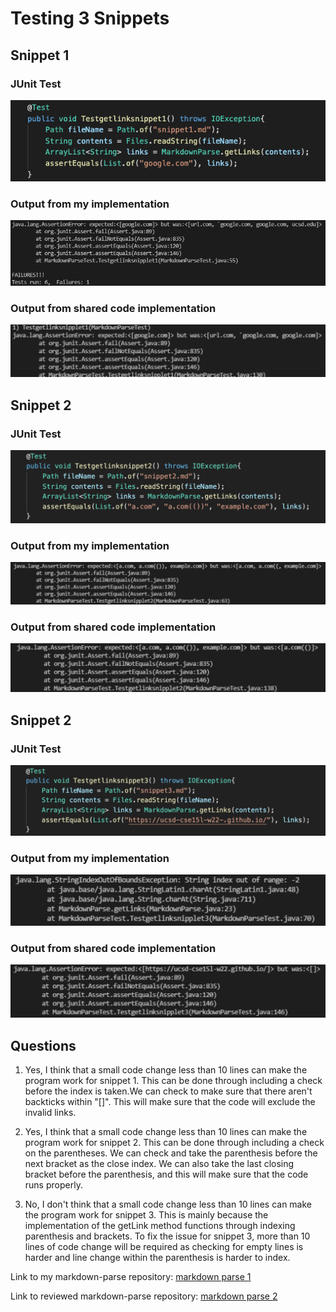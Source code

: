 # Testing 3 Snippets

## Snippet 1

### JUnit Test

![Image](test-snippet-1.png)

### Output from my implementation

![Image](snippet1failure1.png)

### Output from shared code implementation

![Image](snippet-1-failure-2.png)

## Snippet 2

### JUnit Test

![Image](test-snippet-2.png)

### Output from my implementation

![Image](snippet-2-failure-1.png)

### Output from shared code implementation

![Image](snippet-2-failure-2.png)

## Snippet 2

### JUnit Test

![Image](test-snippet-3.png)

### Output from my implementation

![Image](snippet-3-failure-1.png)

### Output from shared code implementation

![Image](snippet-3-failure-2.png)

## Questions

1. Yes, I think that a small code change less than 10 lines can make the program work for snippet 1. This can be done through including a check before the index is taken.We can check to make sure that there aren't backticks within "[]". This will make sure that the code will exclude the invalid links.

2.  Yes, I think that a small code change less than 10 lines can make the program work for snippet 2. This can be done through including a check on the parentheses. We can check and take the parenthesis before the next bracket as the close index. We can also take the last closing bracket before the parenthesis, and this will make sure that the code runs properly.

3. No, I don't think that a small code change less than 10 lines can make the program work for snippet 3. This is mainly because the implementation of the getLink method functions through indexing parenthesis and brackets. To fix the issue for snippet 3, more than 10 lines of code change will be required as checking for empty lines is harder and line change within the parenthesis is harder to index.

Link to my markdown-parse repository: [markdown parse 1](https://github.com/bryan901/markdown-parse)

Link to reviewed markdown-parse repository: [markdown parse 2](https://github.com/aldrincheung/markdown-parse
)